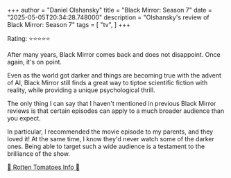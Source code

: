 +++
author = "Daniel Olshansky"
title = "Black Mirror: Season 7"
date = "2025-05-05T20:34:28.748000"
description = "Olshansky's review of Black Mirror: Season 7"
tags = [
    "tv",
]
+++

Rating: ⭐⭐⭐⭐⭐

After many years, Black Mirror comes back and does not disappoint. Once again, it's on point.

Even as the world got darker and things are becoming true with the advent of AI,
Black Mirror still finds a great way to tiptoe scientific fiction with reality,
while providing a unique psychological thrill.

The only thing I can say that I haven't mentioned in previous Black Mirror reviews
is that certain episodes can apply to a much broader audience than you expect.

In particular, I recommended the movie episode to my parents, and they loved it!
At the same time, I know they'd never watch some of the darker ones. Being able
to target such a wide audience is a testament to the brilliance of the show.

[🍅 Rotten Tomatoes Info 🍅](https://www.rottentomatoes.com/tv/black_mirror/s07)
